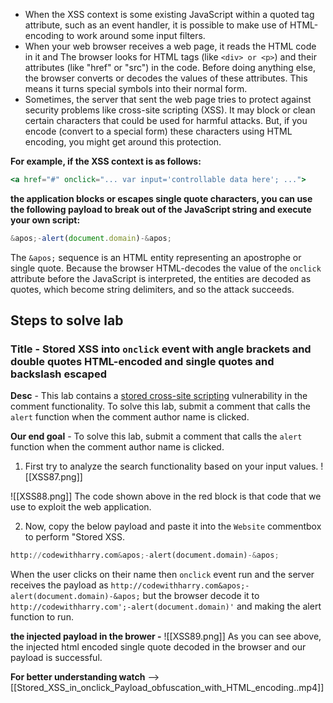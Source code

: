 - When the XSS context is some existing JavaScript within a quoted tag attribute, such as an event handler, it is possible to make use of HTML-encoding to work around some input filters.
- When your web browser receives a web page, it reads the HTML code in it and The browser looks for HTML tags (like `<div> or <p>`) and their attributes (like "href" or "src") in the code. Before doing anything else, the browser converts or decodes the values of these attributes. This means it turns special symbols into their normal form. 
- Sometimes, the server that sent the web page tries to protect against security problems like cross-site scripting (XSS). It may block or clean certain characters that could be used for harmful attacks. But, if you encode (convert to a special form) these characters using HTML encoding, you might get around this protection.

**For example, if the XSS context is as follows:**
```jsx
<a href="#" onclick="... var input='controllable data here'; ...">
```

**the application blocks or escapes single quote characters, you can use the following payload to break out of the JavaScript string and execute your own script:**
```jsx
&apos;-alert(document.domain)-&apos;
```
The `&apos;` sequence is an HTML entity representing an apostrophe or single quote. Because the browser HTML-decodes the value of the `onclick` attribute before the JavaScript is interpreted, the entities are decoded as quotes, which become string delimiters, and so the attack succeeds.

## Steps to solve lab
### Title - Stored XSS into `onclick` event with angle brackets and double quotes HTML-encoded and single quotes and backslash escaped

**Desc** - This lab contains a [stored cross-site scripting](https://portswigger.net/web-security/cross-site-scripting/stored) vulnerability in the comment functionality. To solve this lab, submit a comment that calls the `alert` function when the comment author name is clicked.

**Our end goal** - To solve this lab, submit a comment that calls the `alert` function when the comment author name is clicked.

1. First try to analyze the search functionality based on your input values.
![[XSS87.png]]

![[XSS88.png]]
The code shown above in the red block is that code that we use to exploit the web application.

2. Now, copy the below payload and paste it into the `Website` commentbox to perform "Stored XSS.
```python
http://codewithharry.com&apos;-alert(document.domain)-&apos;
```
When the user clicks on their name then `onclick` event run and the server receives the payload as `http://codewithharry.com&apos;-alert(document.domain)-&apos;` but the browser decode it to `http://codewithharry.com';-alert(document.domain)'` and making the alert function to run.

**the injected payload in the brower -**
![[XSS89.png]]
As you can see above, the injected html encoded single quote decoded in the browser and our payload is successful.

**For better understanding watch** --> [[Stored_XSS_in_onclick_Payload_obfuscation_with_HTML_encoding..mp4]]